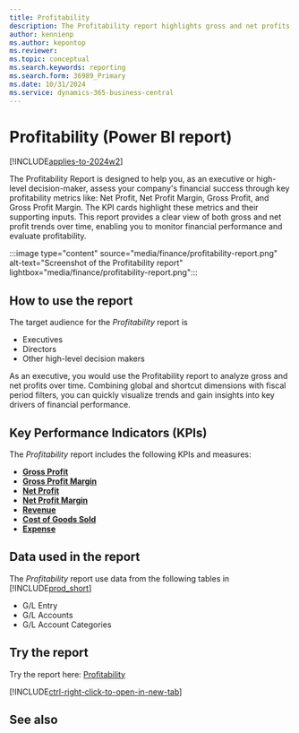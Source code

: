 ```yaml
---
title: Profitability
description: The Profitability report highlights gross and net profits over time.
author: kennienp
ms.author: kepontop
ms.reviewer:
ms.topic: conceptual
ms.search.keywords: reporting
ms.search.form: 36989_Primary
ms.date: 10/31/2024
ms.service: dynamics-365-business-central
---
```


# Profitability (Power BI report)

[!INCLUDE[applies-to-2024w2](includes/applies-to-2024w2.md)]

The Profitability Report is designed to help you, as an executive or high-level decision-maker, assess your company's financial success through key profitability metrics like: Net Profit, Net Profit Margin, Gross Profit, and Gross Profit Margin. The KPI cards highlight these metrics and their supporting inputs. This report provides a clear view of both gross and net profit trends over time, enabling you to monitor financial performance and evaluate profitability.

:::image type="content" source="media/finance/profitability-report.png" alt-text="Screenshot of the Profitability report" lightbox="media/finance/profitability-report.png":::

## How to use the report

The target audience for the *Profitability* report is
- Executives
- Directors
- Other high-level decision makers

As an executive, you would use the Profitability report to analyze gross and net profits over time. Combining global and shortcut dimensions with fiscal period filters, you can quickly visualize trends and gain insights into key drivers of financial performance. 

## Key Performance Indicators (KPIs)

The *Profitability* report includes the following KPIs and measures: 

- [**Gross Profit**](####)
- [**Gross Profit Margin**](####)
- [**Net Profit**](####)
- [**Net Profit Margin**](####)
- [**Revenue**](####)
- [**Cost of Goods Sold**](####)
- [**Expense**](####)

## Data used in the report

The *Profitability* report use data from the following tables in [!INCLUDE[prod_short](includes/prod_short.md)]

- G/L Entry
- G/L Accounts
- G/L Account Categories

## Try the report

Try the report here: [Profitability](https://businesscentral.dynamics.com?page=36989)

[!INCLUDE[ctrl-right-click-to-open-in-new-tab](includes/ctrl-right-click-to-open-in-new-tab.md)]

## See also
